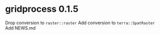 # gridprocess 0.1.5

Drop conversion to `raster::raster`
Add conversion to `terra::SpatRaster`
Add NEWS.md 


